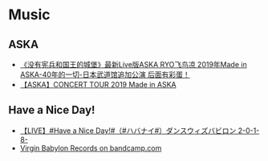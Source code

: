 # Music

## ASKA
* [《没有宪兵和国王的城堡》最新Live版ASKA RYO飞鸟凉 2019年Made in ASKA-40年的一切-日本武道馆追加公演 后面有彩蛋！](https://www.bilibili.com/video/BV1bE411275X)
* [【ASKA】CONCERT TOUR 2019 Made in ASKA](https://www.bilibili.com/video/BV1YJ411q7p3)

## Have a Nice Day!
* [【LIVE】#Have a Nice Day!#（#ハバナイ#）ダンスウィズバビロン 2-0-1-8-](https://www.bilibili.com/video/BV1tV411f7fN)
* [Virgin Babylon Records on bandcamp.com](https://virginbabylonrecords.bandcamp.com/music)
